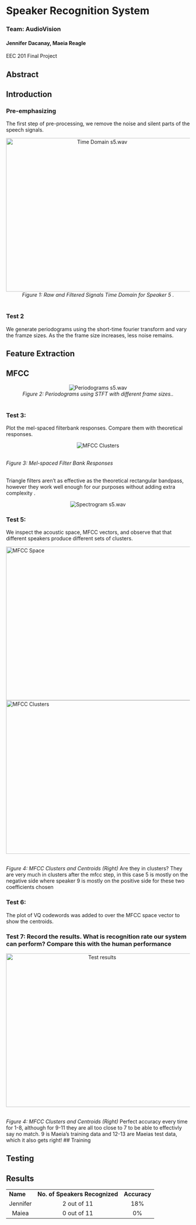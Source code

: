 # Speaker Recognition System
### Team: AudioVision  
#### Jennifer Dacanay, Maeia Reagle
EEC 201 Final Project

## Abstract

## Introduction

### Pre-emphasizing

The first step of pre-processing, we remove the noise and silent parts of the speech signals. 

<p align="center"> <img src="/img/s5_timedomain.JPG" width="511" height="420" alt="Time Domain s5.wav">
<br><i> Figure 1: Raw  and Filtered Signals Time Domain for Speaker 5 .</i><br><br>
</p>
  
### Test 2
We generate periodograms using the short-time fourier transform and vary the framze sizes. As the the frame size increases, less noise remains.

## Feature Extraction

##  MFCC
<p align="center"> 
  <img src="/img/periodograms5.jpg" alt="Periodograms s5.wav"> 
<br><i> Figure 2: Periodograms using STFT with different frame sizes..</i><br><br>
 
</p>

### Test 3: 
Plot the mel-spaced filterbank responses. Compare them with theoretical responses. 

<p align="center"> <img src="/img/melfilterbanks.jpg" alt="MFCC Clusters"> </p>
<br><i> Figure 3: Mel-spaced Filter Bank Responses</i><br><br>

Triangle filters aren’t as effective as the theoretical rectangular bandpass, however they work well enough for our purposes without adding extra complexity . 

<p align="center"> <img src="/img/spectrum_beforenafter_mel_s5.jpg" alt="Spectrogram s5.wav"> </p>


### Test 5:
We inspect the acoustic space, MFCC vectors, and observe that that different speakers produce different sets of clusters.
<p align="left">
  <img src="/img/mfcc_space.jpg" width="511" height="420" alt="MFCC Space"> 
  <img src="/img/clusters_s4s8.jpg" width="511" height="420" alt="MFCC Clusters">
</p>
<br><i> Figure 4: MFCC Clusters and Centroids (Right)</i>
Are they in clusters? They are very much in clusters after the mfcc step, in this case 5 is mostly on the negative side where speaker 9 is mostly on the positive side for these two coefficients chosen

### Test 6:
The plot of VQ codewords was added to over the MFCC space vector to show the centroids.

### Test 7: Record the results. What is recognition rate our system can perform? Compare this with the human performance

<p align="center">
  <img src="/img/results.jpg" width="511" height="420" alt="Test results"> 
</p>
<br><i> Figure 4: MFCC Clusters and Centroids (Right)</i>
Perfect accuracy every time for 1-8, although for 9-11 they are all too close to 7 to be able to effectivly say no match. 9 is Maeia’s training data and 12-13 are Maeias test data, which it also gets right!
## Training

## Testing


## Results

<p align="center">
  
<div id="Human-Performance"></div>
<div align= "center">
<TABLE>
   <TR>
    <TD><b>Name</b></TD>
     <TD><b>No. of Speakers Recognized</b></TD>
     <TD><b>Accuracy</b></TD> 
  </TR>
  <TR>
    <TD align="center">Jennifer</TD>
    <TD align="center">2 out of 11</TD>
    <TD align="center">18%</TD> 
  </TR>
    <TR>
    <TD align="center">Maiea</TD>
    <TD align="center">0 out of 11</TD>
    <TD align="center">0%</TD> 
  </TR>
  </TABLE>
  </div>
  
<p align="center">
